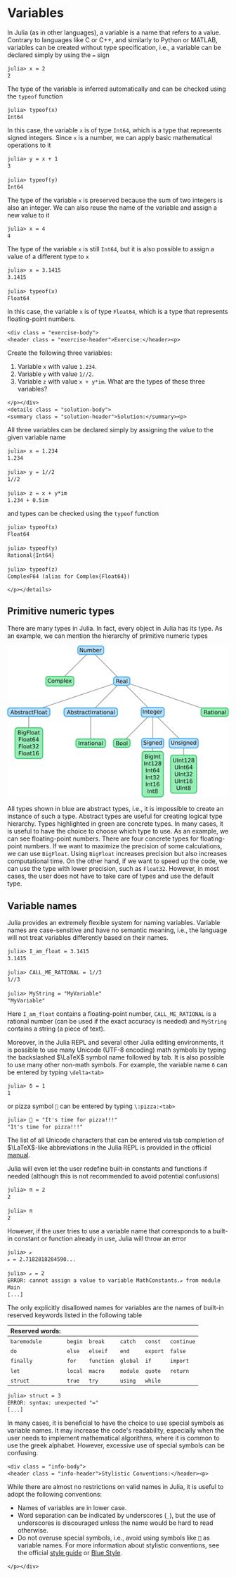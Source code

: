 # Variables

In Julia (as in other languages), a variable is a name that refers to a value. Contrary to languages like C or C++, and similarly to Python or MATLAB, variables can be created without type specification, i.e., a variable can be declared simply by using the `=` sign

```jldoctest var_declaration
julia> x = 2
2
```

The type of the variable is inferred automatically and can be checked using the `typeof` function

```jldoctest var_declaration
julia> typeof(x)
Int64
```

In this case, the variable `x` is of type `Int64`, which is a type that represents signed integers. Since `x` is a number, we can apply basic mathematical operations to it

```jldoctest var_declaration
julia> y = x + 1
3

julia> typeof(y)
Int64
```

The type of the variable `x` is preserved because the sum of two integers is also an integer. We can also reuse the name of the variable and assign a new value to it

```jldoctest var_declaration
julia> x = 4
4
```

The type of the variable `x` is still `Int64`, but it is also possible to assign a value of a different type to `x`

```jldoctest var_declaration
julia> x = 3.1415
3.1415

julia> typeof(x)
Float64
```

In this case, the variable `x` is of type `Float64`, which is a type that represents floating-point numbers.

```@raw html
<div class = "exercise-body">
<header class = "exercise-header">Exercise:</header><p>
```

Create the following three variables:
1. Variable `x` with value `1.234`.
2. Variable `y` with value `1//2`.
3. Variable `z` with value `x + y*im`.
What are the types of these three variables?

```@raw html
</p></div>
<details class = "solution-body">
<summary class = "solution-header">Solution:</summary><p>
```

All three variables can be declared simply by assigning the value to the given variable name

```jldoctest var_types
julia> x = 1.234
1.234

julia> y = 1//2
1//2

julia> z = x + y*im
1.234 + 0.5im
```

and types can be checked using the `typeof` function

```jldoctest var_types
julia> typeof(x)
Float64

julia> typeof(y)
Rational{Int64}

julia> typeof(z)
ComplexF64 (alias for Complex{Float64})
```

```@raw html
</p></details>
```

## Primitive numeric types

There are many types in Julia. In fact, every object in Julia has its type. As an example, we can mention the hierarchy of primitive numeric types

![](types.svg)

All types shown in blue are abstract types, i.e., it is impossible to create an instance of such a type. Abstract types are useful for creating logical type hierarchy. Types highlighted in green are concrete types. In many cases, it is useful to have the choice to choose which type to use. As an example, we can see floating-point numbers. There are four concrete types for floating-point numbers. If we want to maximize the precision of some calculations, we can use `BigFloat`. Using `BigFloat` increases precision but also increases computational time. On the other hand, if we want to speed up the code, we can use the type with lower precision, such as `Float32`. However, in most cases, the user does not have to take care of types and use the default type.

## Variable names

Julia provides an extremely flexible system for naming variables. Variable names are case-sensitive and have no semantic meaning, i.e., the language will not treat variables differently based on their names.

```jldoctest
julia> I_am_float = 3.1415
3.1415

julia> CALL_ME_RATIONAL = 1//3
1//3

julia> MyString = "MyVariable"
"MyVariable"
```

Here `I_am_float` contains a floating-point number, `CALL_ME_RATIONAL` is a rational number (can be used if the exact accuracy is needed) and `MyString` contains a string (a piece of text).

Moreover, in the Julia REPL and several other Julia editing environments, it is possible to use many Unicode (UTF-8 encoding) math symbols by typing the backslashed $\LaTeX$ symbol name followed by tab. It is also possible to use many other non-math symbols. For example, the variable name `δ` can be entered by typing `\delta<tab>`

```jldoctest
julia> δ = 1
1
```

or pizza symbol `🍕` can be entered by typing `\:pizza:<tab>`

```jldoctest
julia> 🍕 = "It's time for pizza!!!"
"It's time for pizza!!!"
```

The list of all Unicode characters that can be entered via tab completion of $\LaTeX$-like abbreviations in the Julia REPL is provided in the official [manual](https://docs.julialang.org/en/v1/manual/unicode-input/).

Julia will even let the user redefine built-in constants and functions if needed (although this is not recommended to avoid potential confusions)

```jldoctest
julia> π = 2
2

julia> π
2
```

However, if the user tries to use a variable name that corresponds to a built-in constant or function already in use, Julia will throw an error

```jldoctest
julia> ℯ
ℯ = 2.7182818284590...

julia> ℯ = 2
ERROR: cannot assign a value to variable MathConstants.ℯ from module Main
[...]
```

The only explicitly disallowed names for variables are the names of built-in reserved keywords listed in the following table

| Reserved words: |         |            |          |          |            |
| :---            | :---    | :---       | :---     | :---     | :---       |
| `baremodule`    | `begin` | `break`    | `catch`  | `const`  | `continue` |
| `do`            | `else`  | `elseif`   | `end`    | `export` | `false`    |
| `finally`       | `for`   | `function` | `global` | `if`     | `import`   |
| `let`           | `local` | `macro`    | `module` | `quote`  | `return`   |
| `struct`        | `true`  | `try`      | `using`  | `while`  |            |

```jldoctest
julia> struct = 3
ERROR: syntax: unexpected "="
[...]
```

In many cases, it is beneficial to have the choice to use special symbols as variable names. It may increase the code's readability, especially when the user needs to implement mathematical algorithms, where it is common to use the greek alphabet. However, excessive use of special symbols can be confusing.

```@raw html
<div class = "info-body">
<header class = "info-header">Stylistic Conventions:</header><p>
```

While there are almost no restrictions on valid names in Julia, it is useful to adopt the following conventions:
- Names of variables are in lower case.
- Word separation can be indicated by underscores (`_`), but the use of underscores is discouraged unless the name would be hard to read otherwise.
- Do not overuse special symbols, i.e., avoid using symbols like `🍕` as variable names.
For more information about stylistic conventions, see the official [style guide](https://docs.julialang.org/en/v1/manual/style-guide/#Style-Guide-1) or [Blue Style](https://github.com/invenia/BlueStyle).

```@raw html
</p></div>
```
